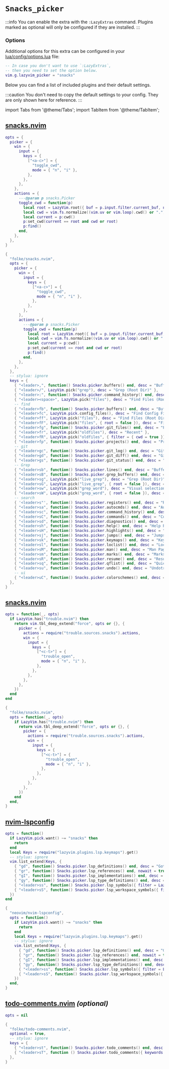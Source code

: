 # `Snacks_picker`

<!-- plugins:start -->

:::info
You can enable the extra with the `:LazyExtras` command.
Plugins marked as optional will only be configured if they are installed.
:::

### Options

Additional options for this extra can be configured in your [lua/config/options.lua](/configuration/general#options) file:

```lua title="lua/config/options.lua"
-- In case you don't want to use `:LazyExtras`,
-- then you need to set the option below.
vim.g.lazyvim_picker = "snacks"
```

Below you can find a list of included plugins and their default settings.

:::caution
You don't need to copy the default settings to your config.
They are only shown here for reference.
:::

import Tabs from '@theme/Tabs';
import TabItem from '@theme/TabItem';

## [snacks.nvim](https://github.com/folke/snacks.nvim)

<Tabs>

<TabItem value="opts" label="Options">

```lua
opts = {
  picker = {
    win = {
      input = {
        keys = {
          ["<a-c>"] = {
            "toggle_cwd",
            mode = { "n", "i" },
          },
        },
      },
    },
    actions = {
      ---@param p snacks.Picker
      toggle_cwd = function(p)
        local root = LazyVim.root({ buf = p.input.filter.current_buf, normalize = true })
        local cwd = vim.fs.normalize((vim.uv or vim.loop).cwd() or ".")
        local current = p:cwd()
        p:set_cwd(current == root and cwd or root)
        p:find()
      end,
    },
  },
}
```

</TabItem>


<TabItem value="code" label="Full Spec">

```lua
{
  "folke/snacks.nvim",
  opts = {
    picker = {
      win = {
        input = {
          keys = {
            ["<a-c>"] = {
              "toggle_cwd",
              mode = { "n", "i" },
            },
          },
        },
      },
      actions = {
        ---@param p snacks.Picker
        toggle_cwd = function(p)
          local root = LazyVim.root({ buf = p.input.filter.current_buf, normalize = true })
          local cwd = vim.fs.normalize((vim.uv or vim.loop).cwd() or ".")
          local current = p:cwd()
          p:set_cwd(current == root and cwd or root)
          p:find()
        end,
      },
    },
  },
  -- stylua: ignore
  keys = {
    { "<leader>,", function() Snacks.picker.buffers() end, desc = "Buffers" },
    { "<leader>/", LazyVim.pick("grep"), desc = "Grep (Root Dir)" },
    { "<leader>:", function() Snacks.picker.command_history() end, desc = "Command History" },
    { "<leader><space>", LazyVim.pick("files"), desc = "Find Files (Root Dir)" },
    -- find
    { "<leader>fb", function() Snacks.picker.buffers() end, desc = "Buffers" },
    { "<leader>fc", LazyVim.pick.config_files(), desc = "Find Config File" },
    { "<leader>ff", LazyVim.pick("files"), desc = "Find Files (Root Dir)" },
    { "<leader>fF", LazyVim.pick("files", { root = false }), desc = "Find Files (cwd)" },
    { "<leader>fg", function() Snacks.picker.git_files() end, desc = "Find Files (git-files)" },
    { "<leader>fr", LazyVim.pick("oldfiles"), desc = "Recent" },
    { "<leader>fR", LazyVim.pick("oldfiles", { filter = { cwd = true }}), desc = "Recent (cwd)" },
    { "<leader>fp", function() Snacks.picker.projects() end, desc = "Projects" },
    -- git
    { "<leader>gc", function() Snacks.picker.git_log() end, desc = "Git Log" },
    { "<leader>gd", function() Snacks.picker.git_diff() end, desc = "Git Diff (hunks)" },
    { "<leader>gs", function() Snacks.picker.git_status() end, desc = "Git Status" },
    -- Grep
    { "<leader>sb", function() Snacks.picker.lines() end, desc = "Buffer Lines" },
    { "<leader>sB", function() Snacks.picker.grep_buffers() end, desc = "Grep Open Buffers" },
    { "<leader>sg", LazyVim.pick("live_grep"), desc = "Grep (Root Dir)" },
    { "<leader>sG", LazyVim.pick("live_grep", { root = false }), desc = "Grep (cwd)" },
    { "<leader>sw", LazyVim.pick("grep_word"), desc = "Visual selection or word (Root Dir)", mode = { "n", "x" } },
    { "<leader>sW", LazyVim.pick("grep_word", { root = false }), desc = "Visual selection or word (cwd)", mode = { "n", "x" } },
    -- search
    { '<leader>s"', function() Snacks.picker.registers() end, desc = "Registers" },
    { "<leader>sa", function() Snacks.picker.autocmds() end, desc = "Autocmds" },
    { "<leader>sc", function() Snacks.picker.command_history() end, desc = "Command History" },
    { "<leader>sC", function() Snacks.picker.commands() end, desc = "Commands" },
    { "<leader>sd", function() Snacks.picker.diagnostics() end, desc = "Diagnostics" },
    { "<leader>sh", function() Snacks.picker.help() end, desc = "Help Pages" },
    { "<leader>sH", function() Snacks.picker.highlights() end, desc = "Highlights" },
    { "<leader>sj", function() Snacks.picker.jumps() end, desc = "Jumps" },
    { "<leader>sk", function() Snacks.picker.keymaps() end, desc = "Keymaps" },
    { "<leader>sl", function() Snacks.picker.loclist() end, desc = "Location List" },
    { "<leader>sM", function() Snacks.picker.man() end, desc = "Man Pages" },
    { "<leader>sm", function() Snacks.picker.marks() end, desc = "Marks" },
    { "<leader>sR", function() Snacks.picker.resume() end, desc = "Resume" },
    { "<leader>sq", function() Snacks.picker.qflist() end, desc = "Quickfix List" },
    { "<leader>su", function() Snacks.picker.undo() end, desc = "Undotree" },
    -- ui
    { "<leader>uC", function() Snacks.picker.colorschemes() end, desc = "Colorschemes" },
  },
}
```

</TabItem>

</Tabs>

## [snacks.nvim](https://github.com/folke/snacks.nvim)

<Tabs>

<TabItem value="opts" label="Options">

```lua
opts = function(_, opts)
  if LazyVim.has("trouble.nvim") then
    return vim.tbl_deep_extend("force", opts or {}, {
      picker = {
        actions = require("trouble.sources.snacks").actions,
        win = {
          input = {
            keys = {
              ["<c-t>"] = {
                "trouble_open",
                mode = { "n", "i" },
              },
            },
          },
        },
      },
    })
  end
end
```

</TabItem>


<TabItem value="code" label="Full Spec">

```lua
{
  "folke/snacks.nvim",
  opts = function(_, opts)
    if LazyVim.has("trouble.nvim") then
      return vim.tbl_deep_extend("force", opts or {}, {
        picker = {
          actions = require("trouble.sources.snacks").actions,
          win = {
            input = {
              keys = {
                ["<c-t>"] = {
                  "trouble_open",
                  mode = { "n", "i" },
                },
              },
            },
          },
        },
      })
    end
  end,
}
```

</TabItem>

</Tabs>

## [nvim-lspconfig](https://github.com/neovim/nvim-lspconfig)

<Tabs>

<TabItem value="opts" label="Options">

```lua
opts = function()
  if LazyVim.pick.want() ~= "snacks" then
    return
  end
  local Keys = require("lazyvim.plugins.lsp.keymaps").get()
  -- stylua: ignore
  vim.list_extend(Keys, {
    { "gd", function() Snacks.picker.lsp_definitions() end, desc = "Goto Definition", has = "definition" },
    { "gr", function() Snacks.picker.lsp_references() end, nowait = true, desc = "References" },
    { "gI", function() Snacks.picker.lsp_implementations() end, desc = "Goto Implementation" },
    { "gy", function() Snacks.picker.lsp_type_definitions() end, desc = "Goto T[y]pe Definition" },
    { "<leader>ss", function() Snacks.picker.lsp_symbols({ filter = LazyVim.config.kind_filter }) end, desc = "LSP Symbols", has = "documentSymbol" },
    { "<leader>sS", function() Snacks.picker.lsp_workspace_symbols({ filter = LazyVim.config.kind_filter }) end, desc = "LSP Workspace Symbols", has = "workspace/symbols" },
  })
end
```

</TabItem>


<TabItem value="code" label="Full Spec">

```lua
{
  "neovim/nvim-lspconfig",
  opts = function()
    if LazyVim.pick.want() ~= "snacks" then
      return
    end
    local Keys = require("lazyvim.plugins.lsp.keymaps").get()
    -- stylua: ignore
    vim.list_extend(Keys, {
      { "gd", function() Snacks.picker.lsp_definitions() end, desc = "Goto Definition", has = "definition" },
      { "gr", function() Snacks.picker.lsp_references() end, nowait = true, desc = "References" },
      { "gI", function() Snacks.picker.lsp_implementations() end, desc = "Goto Implementation" },
      { "gy", function() Snacks.picker.lsp_type_definitions() end, desc = "Goto T[y]pe Definition" },
      { "<leader>ss", function() Snacks.picker.lsp_symbols({ filter = LazyVim.config.kind_filter }) end, desc = "LSP Symbols", has = "documentSymbol" },
      { "<leader>sS", function() Snacks.picker.lsp_workspace_symbols({ filter = LazyVim.config.kind_filter }) end, desc = "LSP Workspace Symbols", has = "workspace/symbols" },
    })
  end,
}
```

</TabItem>

</Tabs>

## [todo-comments.nvim](https://github.com/folke/todo-comments.nvim) _(optional)_

<Tabs>

<TabItem value="opts" label="Options">

```lua
opts = nil
```

</TabItem>


<TabItem value="code" label="Full Spec">

```lua
{
  "folke/todo-comments.nvim",
  optional = true,
  -- stylua: ignore
  keys = {
    { "<leader>st", function() Snacks.picker.todo_comments() end, desc = "Todo" },
    { "<leader>sT", function () Snacks.picker.todo_comments({ keywords = { "TODO", "FIX", "FIXME" } }) end, desc = "Todo/Fix/Fixme" },
  },
}
```

</TabItem>

</Tabs>

<!-- plugins:end -->
